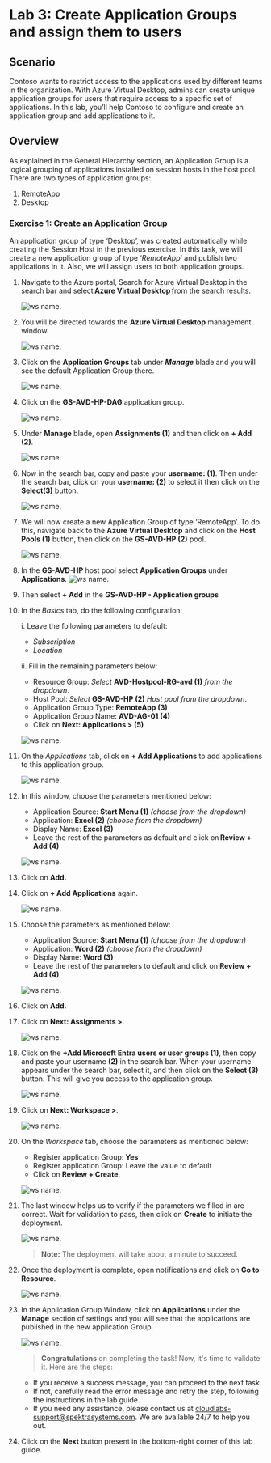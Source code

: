 # Lab 3: Create Application Groups and assign them to users

## **Scenario**

Contoso wants to restrict access to the applications used by different teams in the organization. With Azure Virtual Desktop, admins can create unique application groups for users that require access to a specific set of applications. In this lab, you’ll help Contoso to configure and create an application group and add applications to it.

## **Overview**

As explained in the General Hierarchy section, an Application Group is a logical grouping of applications installed on session hosts in the host pool. There are two types of application groups: 

1. RemoteApp 
2. Desktop 

### Exercise 1: Create an Application Group

An application group of type ‘Desktop’, was created automatically while creating the Session Host in the previous exercise. In this task, we will create a new application group of type ‘*RemoteApp*’ and publish two applications in it. Also, we will assign users to both application groups.

1. Navigate to the Azure portal, Search for Azure Virtual Desktop in the search bar and select **Azure Virtual Desktop** from the search results.

   ![ws name.](media/w1.png)

1. You will be directed towards the **Azure Virtual Desktop** management window.  

   ![ws name.](media-1/Ex3-task1-step2.png)

1. Click on the **Application Groups** tab under ***Manage*** blade and you will see the default Application Group there. 

   ![ws name.](media-2/applicationgroup.png)
   
1. Click on the **GS-AVD-HP-DAG** application group.

   ![ws name.](media-2/gsavd.png)
      
1. Under **Manage** blade, open **Assignments (1)** and then click on **+ Add (2)**. 

   ![ws name.](media-2/assignments.png)   
 
1. Now in the search bar, copy and paste your **username: <inject key="AzureAdUserEmail" /> (1)**. Then under the search bar, click on your **username: <inject key="AzureAdUserEmail" />(2)** to select it then click on the **Select(3)** button.

   ![ws name.](media/lab3-1.png)
   
1. We will now create a new Application Group of type ‘RemoteApp’. To do this, navigate back to the **Azure Virtual Desktop** and click on the **Host Pools (1)** button, then click on the **GS-AVD-HP (2)** pool.

   ![ws name.](media-2/avd-6.png)

1. In the **GS-AVD-HP** host pool select **Application Groups** under **Applications**.
  ![ws name.](media-2/lab3-2.png)

1. Then select **+ Add** in the **GS-AVD-HP - Application groups**  

1. In the *Basics* tab, do the following configuration: 

   i. Leave the following parameters to default:
   
      - *Subscription*
      - *Location*
         
   ii. Fill in the remaining parameters below:  
   
      - Resource Group: *Select* **AVD-Hostpool-RG-avd (1)** *from the dropdown*.
      - Host Pool: *Select* **GS-AVD-HP (2)** *Host pool from the dropdown*.
      - Application Group Type: **RemoteApp (3)** 
      - Application Group Name: **AVD-AG-01 (4)**
      - Click on **Next: Applications > (5)**

      ![ws name.](media-2/avd-38.png)

1. On the *Applications* tab, click on **+ Add Applications** to add applications to this application group.

   ![ws name.](media/ag1.png)

1. In this window, choose the parameters mentioned below: 

    - Application Source: **Start Menu (1)** *(choose from the dropdown)*  
    - Application: **Excel (2)** *(choose from the dropdown)* 
    - Display Name: **Excel (3)**
    - Leave the rest of the parameters as default and click on **Review + Add (4)**  
   
    ![ws name.](media-1/avd-7.png)

1. Click on **Add.**    
 
1. Click on **+ Add Applications** again. 

   ![ws name.](media/ag2.png)

1. Choose the parameters as mentioned below: 

    - Application Source: **Start Menu (1)** *(choose from the dropdown)*   
    - Application: **Word (2)** *(choose from the dropdown)*
    - Display Name: **Word (3)**    
    - Leave the rest of the parameters to default and click on **Review + Add (4)** 
   
   ![ws name.](media-1/avd-8.png)

1. Click on **Add.**   

1. Click on **Next: Assignments >**.

   ![ws name.](media/ag3.png)

1. Click on the **+Add Microsoft Entra users or user groups (1)**, then copy and paste your username **<inject key="AzureAdUserEmail" />** **(2)** in the search bar. When your username appears under the search bar, select it, and then click on the **Select (3)** button. This will give you access to the application group.
 
   ![ws name.](media/L3-E1-S16.png)

1. Click on **Next: Workspace >**.

   ![ws name.](media/ag6.png)

1. On the *Workspace* tab, choose the parameters as mentioned below:  

    - Register application Group: **Yes**
    - Register application Group: Leave the value to default
    - Click on **Review + Create**.

   ![ws name.](media/lab3-4.png)

1. The last window helps us to verify if the parameters we filled in are correct. Wait for validation to pass, then click on **Create** to initiate the deployment. 

   ![ws name.](media-2/createappliction1.png)

    >**Note:** The deployment will take about a minute to succeed.

1. Once the deployment is complete, open notifications and click on **Go to Resource**. 

   ![ws name.](media/81.png)

1. In the Application Group Window, click on **Applications** under the **Manage** section of settings and you will see that the applications are published in the new application Group. 

   ![ws name.](media/uiupdate04.png)

   > **Congratulations** on completing the task! Now, it's time to validate it. Here are the steps:
   - If you receive a success message, you can proceed to the next task.
   - If not, carefully read the error message and retry the step, following the instructions in the lab guide.
   - If you need any assistance, please contact us at cloudlabs-support@spektrasystems.com. We are available 24/7 to help you out.
 
   <validation step="fb6ccd7f-7ee8-472c-bbad-0570b999a0b5" />
   

1. Click on the **Next** button present in the bottom-right corner of this lab guide. 
